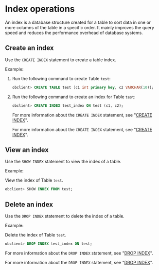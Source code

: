 Index operations 
=====================================

An index is a database structure created for a table to sort data in one or more columns of the table in a specific order. It mainly improves the query speed and reduces the performance overhead of database systems.

Create an index 
------------------------

Use the `CREATE INDEX` statement to create a table index.

Example:

1. Run the following command to create Table `test`:

   ```sql
   obclient> CREATE TABLE test (c1 int primary key, c2 VARCHAR(10));
   ```

   

2. Run the following command to create an index for Table `test`:

   ```sql
   obclient> CREATE INDEX test_index ON test (c1, c2);
   ```

   

   For more information about the `CREATE INDEX` statement, see "[CREATE INDEX](/en-US/11.sql-reference-1/5.sql-statement-1/12.create-index-1.md)".

   For more information about the `CREATE INDEX` statement, see "[CREATE INDEX](https://open.oceanbase.com/docs/community/oceanbase-database/V3.1.1/create-index-1)".
   




View an index 
----------------------

Use the `SHOW INDEX` statement to view the index of a table.

Example:

View the index of Table `test`.

```sql
obclient> SHOW INDEX FROM test;
```



Delete an index 
------------------------

Use the `DROP INDEX` statement to delete the index of a table.

Example:

Delete the index of Table `test`.

```sql
obclient> DROP INDEX test_index ON test;
```



For more information about the `DROP INDEX` statement, see "[DROP INDEX](/en-US/11.sql-reference-1/5.sql-statement-1/25.drop-index-1.md)".

For more information about the `DROP INDEX` statement, see "[DROP INDEX](https://open.oceanbase.com/docs/community/oceanbase-database/V3.1.1/drop-index-1)".



